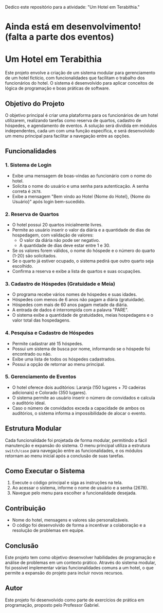 Dedico este repositório para a atividade: "Um Hotel em Terabithia."

# Ainda está em desenvolvimento! (falta a parte dos eventos)

# Um Hotel em Terabithia

Este projeto envolve a criação de um sistema modular para gerenciamento de um hotel fictício, com funcionalidades que facilitam o trabalho dos funcionários do hotel. O sistema é desenvolvido para aplicar conceitos de lógica de programação e boas práticas de software.

## Objetivo do Projeto

O objetivo principal é criar uma plataforma para os funcionários de um hotel utilizarem, realizando tarefas como reserva de quartos, cadastro de hóspedes, e agendamento de eventos. A solução será dividida em módulos independentes, cada um com uma função específica, e será desenvolvido um menu principal para facilitar a navegação entre as opções.

## Funcionalidades

### 1. **Sistema de Login**
- Exibe uma mensagem de boas-vindas ao funcionário com o nome do hotel.
- Solicita o nome do usuário e uma senha para autenticação. A senha correta é `2678`.
- Exibe a mensagem "Bem vindo ao Hotel {Nome do Hotel}, {Nome do Usuário}" após login bem-sucedido.

### 2. **Reserva de Quartos**
- O hotel possui 20 quartos inicialmente livres.
- Permite ao usuário inserir o valor da diária e a quantidade de dias de hospedagem, com validação de valores:
  - O valor da diária não pode ser negativo.
  - A quantidade de dias deve estar entre 1 e 30.
- Se os valores forem válidos, o nome do hóspede e o número do quarto (1-20) são solicitados.
- Se o quarto já estiver ocupado, o sistema pedirá que outro quarto seja escolhido.
- Confirma a reserva e exibe a lista de quartos e suas ocupações.

### 3. **Cadastro de Hóspedes (Gratuidade e Meia)**
- O programa recebe vários nomes de hóspedes e suas idades.
- Hóspedes com menos de 6 anos não pagam a diária (gratuidade).
- Hóspedes com mais de 60 anos pagam metade da diária.
- A entrada de dados é interrompida com a palavra "PARE".
- O sistema exibe a quantidade de gratuidades, meias hospedagens e o valor total das hospedagens.

### 4. **Pesquisa e Cadastro de Hóspedes**
- Permite cadastrar até 15 hóspedes.
- Possui um sistema de busca por nome, informando se o hóspede foi encontrado ou não.
- Exibe uma lista de todos os hóspedes cadastrados.
- Possui a opção de retornar ao menu principal.

### 5. **Gerenciamento de Eventos**
- O hotel oferece dois auditórios: Laranja (150 lugares + 70 cadeiras adicionais) e Colorado (350 lugares).
- O sistema permite ao usuário inserir o número de convidados e calcula o auditório ideal.
- Caso o número de convidados exceda a capacidade de ambos os auditórios, o sistema informa a impossibilidade de alocar o evento.

## Estrutura Modular
Cada funcionalidade foi projetada de forma modular, permitindo a fácil manutenção e expansão do sistema. O menu principal utiliza a estrutura `switch/case` para navegação entre as funcionalidades, e os módulos retornam ao menu inicial após a conclusão de suas tarefas.

## Como Executar o Sistema
1. Execute o código principal e siga as instruções na tela.
2. Ao acessar o sistema, informe o nome de usuário e a senha (2678).
3. Navegue pelo menu para escolher a funcionalidade desejada.

## Contribuição
- Nome do hotel, mensagens e valores são personalizáveis.
- O código foi desenvolvido de forma a incentivar a colaboração e a resolução de problemas em equipe.

## Conclusão
Este projeto tem como objetivo desenvolver habilidades de programação e análise de problemas em um contexto prático. Através do sistema modular, foi possível implementar várias funcionalidades comuns a um hotel, o que permite a expansão do projeto para incluir novos recursos.

## Autor
Este projeto foi desenvolvido como parte de exercícios de prática em programação, proposto pelo Professor Gabriel.
